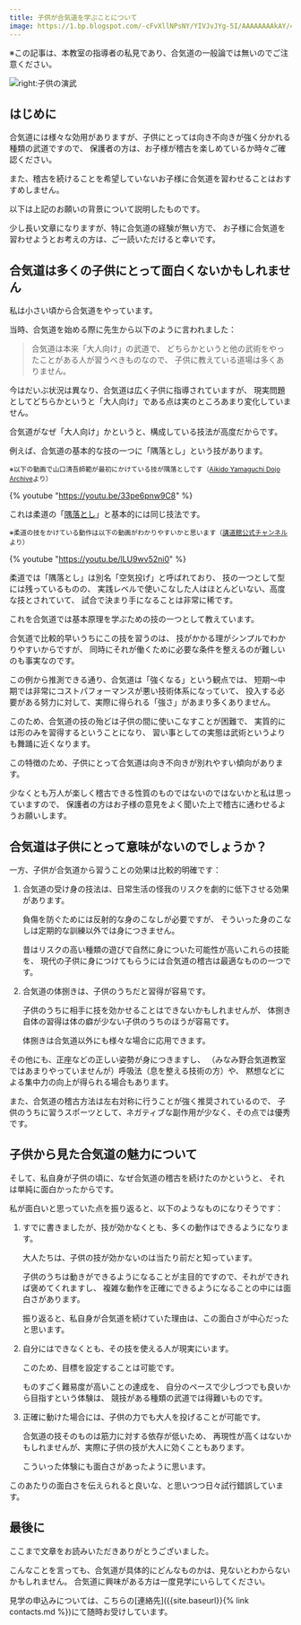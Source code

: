 ```yaml
---
title: 子供が合気道を学ぶことについて
image: https://1.bp.blogspot.com/-cFvXllNPsNY/YIVJvJYg-5I/AAAAAAAAkAY/4_emSX0p5SUV9mw0YyQ_uBSJ1aUyhcw-wCPcBGAsYHg/w400-h300/IMG_Gothic_20210425_193712_processed%257E2.jpg
---
```


※この記事は、本教室の指導者の私見であり、合気道の一般論では無いのでご注意ください。

![right:子供の演武](https://1.bp.blogspot.com/-cFvXllNPsNY/YIVJvJYg-5I/AAAAAAAAkAY/4_emSX0p5SUV9mw0YyQ_uBSJ1aUyhcw-wCPcBGAsYHg/w400-h300/IMG_Gothic_20210425_193712_processed%257E2.jpg)

## はじめに

合気道には様々な効用がありますが、子供にとっては向き不向きが強く分かれる種類の武道ですので、
保護者の方は、お子様が稽古を楽しめているか時々ご確認ください。

また、稽古を続けることを希望していないお子様に合気道を習わせることはおすすめしません。

以下は上記のお願いの背景について説明したものです。

少し長い文章になりますが、特に合気道の経験が無い方で、
お子様に合気道を習わせようとお考えの方は、ご一読いただけると幸いです。

## 合気道は多くの子供にとって面白くないかもしれません

私は小さい頃から合気道をやっています。

当時、合気道を始める際に先生から以下のように言われました：

> 合気道は本来「大人向け」の武道で、
> どちらかというと他の武術をやったことがある人が習うべきものなので、
> 子供に教えている道場は多くありません。

今はだいぶ状況は異なり、合気道は広く子供に指導されていますが、
現実問題としてどちらかというと「大人向け」である点は実のところあまり変化していません。

合気道がなぜ「大人向け」かというと、構成している技法が高度だからです。

例えば、合気道の基本的な技の一つに「隅落とし」という技があります。

<small>※以下の動画で山口清吾師範が最初にかけている技が隅落としです（[Aikido Yamaguchi Dojo Archive](https://www.youtube.com/channel/UCNEKj6gqVlg9e8em05DB-Lw/)より）</small>

{% youtube "https://youtu.be/33pe6pnw9C8" %}

これは柔道の「[隅落とし](https://ja.wikipedia.org/wiki/%E9%9A%85%E8%90%BD)」と基本的には同じ技法です。

<small>※柔道の技をかけている動作は以下の動画がわかりやすいかと思います（[講道館公式チャンネル](https://www.youtube.com/channel/UCtF6tu7GuZYkZzht5MIv8UQ)より）</small>

{% youtube "https://youtu.be/lLU9wv52ni0" %}

柔道では「隅落とし」は別名「空気投げ」と呼ばれており、
技の一つとして型には残っているものの、
実践レベルで使いこなした人はほとんどいない、高度な技とされていて、
試合で決まり手になることは非常に稀です。

これを合気道では基本原理を学ぶための技の一つとして教えています。

合気道で比較的早いうちにこの技を習うのは、
技がかかる理がシンプルでわかりやすいからですが、
同時にそれが働くために必要な条件を整えるのが難しいのも事実なのです。

この例から推測できる通り、合気道は「強くなる」という観点では、
短期～中期では非常にコストパフォーマンスが悪い技術体系になっていて、
投入する必要がある努力に対して、実際に得られる「強さ」があまり多くありません。

このため、合気道の技の殆どは子供の間に使いこなすことが困難で、
実質的には形のみを習得するということになり、
習い事としての実態は武術というよりも舞踊に近くなります。

この特徴のため、子供にとって合気道は向き不向きが別れやすい傾向があります。

少なくとも万人が楽しく稽古できる性質のものではないのではないかと私は思っていますので、
保護者の方はお子様の意見をよく聞いた上で稽古に通わせるようお願いします。

## 合気道は子供にとって意味がないのでしょうか？

一方、子供が合気道から習うことの効果は比較的明確です：

1. 合気道の受け身の技法は、日常生活の怪我のリスクを劇的に低下させる効果があります。

    負傷を防ぐためには反射的な身のこなしが必要ですが、
    そういった身のこなしは定期的な訓練以外では身につきません。

    昔はリスクの高い種類の遊びで自然に身についた可能性が高いこれらの技能を、
    現代の子供に身につけてもらうには合気道の稽古は最適なものの一つです。

1. 合気道の体捌きは、子供のうちだと習得が容易です。

    子供のうちに相手に技を効かせることはできないかもしれませんが、
    体捌き自体の習得は体の癖が少ない子供のうちのほうが容易です。

    体捌きは合気道以外にも様々な場合に応用できます。

その他にも、正座などの正しい姿勢が身につきますし、
（みなみ野合気道教室ではあまりやっていませんが）呼吸法（息を整える技術の方）や、
黙想などによる集中力の向上が得られる場合もあります。

また、合気道の稽古方法は左右対称に行うことが強く推奨されているので、
子供のうちに習うスポーツとして、ネガティブな副作用が少なく、その点では優秀です。

## 子供から見た合気道の魅力について

そして、私自身が子供の頃に、なぜ合気道の稽古を続けたのかというと、
それは単純に面白かったからです。

私が面白いと思っていた点を振り返ると、以下のようなものになりそうです：

1. すでに書きましたが、技が効かなくとも、多くの動作はできるようになります。

    大人たちは、子供の技が効かないのは当たり前だと知っています。

    子供のうちは動きができるようになることが主目的ですので、それができれば褒めてくれますし、
    複雑な動作を正確にできるようになることの中には面白さがあります。
    
    振り返ると、私自身が合気道を続けていた理由は、この面白さが中心だったと思います。

1. 自分にはできなくとも、その技を使える人が現実にいます。

    このため、目標を設定することは可能です。

    ものすごく難易度が高いことの達成を、
    自分のペースで少しづつでも良いから目指すという体験は、
    競技がある種類の武道では得難いものです。

1. 正確に動けた場合には、子供の力でも大人を投げることが可能です。

    合気道の技そのものは筋力に対する依存が低いため、
    再現性が高くはないかもしれませんが、実際に子供の技が大人に効くこともあります。

    こういった体験にも面白さがあったように思います。

このあたりの面白さを伝えられると良いな、と思いつつ日々試行錯誤しています。

## 最後に

ここまで文章をお読みいただきありがとうございました。

こんなことを言っても、合気道が具体的にどんなものかは、見ないとわからないかもしれません。
合気道に興味がある方は一度見学にいらしてください。

見学の申込みについては、こちらの[連絡先]({{site.baseurl}}{% link contacts.md %})にて随時お受けしています。
